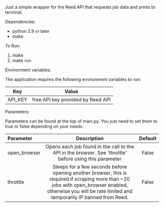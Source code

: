 Just a simple wrapper for the Reed API that requests job data and prints to terminal.


Dependencies:
- python 3.9 or later
- make

To Run:

1. make
2. make run


Environment variables:

The application requires the following environment variables to run:


| Key      | Value |
| ----------- | ----------- |
| API_KEY      | free API key provided by Reed API       |

Parameters:

Parameters can be found at the top of main.py. You just need to set them to true or false depending on your needs.

| Parameter      | Description | Default     |
| :---        |    :----:   |          :----: |
| open_browser      | Opens each job found in the call to the API in the browser. See 'throttle' before using this parameter       | False   |
| throttle   | Sleeps for a few seconds before opening another browser, this is required if scraping more than ~20 jobs with open_browser enabled, otherwise you will be rate limited and temporarily IP banned from Reed.        | False      |
